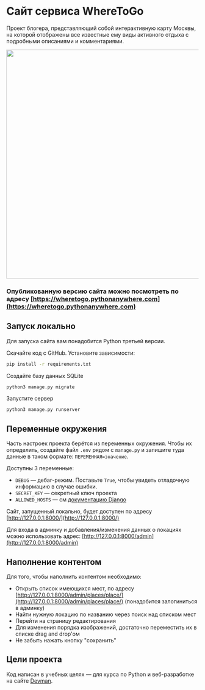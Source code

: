 # Сайт сервиса WhereToGo

Проект блогера, представляющий собой интерактивную карту Москвы, на которой отображены все известные ему виды активного отдыха с подробными описаниями и комментариями.

<img src="https://imageup.ru/img259/4285519/where_to_go.jpg" width="600" >

### Опубликованную версию сайта можно посмотреть по адресу [https://wheretogo.pythonanywhere.com](https://wheretogo.pythonanywhere.com)

## Запуск локально

Для запуска сайта вам понадобится Python третьей версии.

Скачайте код с GitHub. Установите зависимости:

```sh
pip install -r requirements.txt
```

Создайте базу данных SQLite

```sh
python3 manage.py migrate
```

Запустите сервер

```sh
python3 manage.py runserver
```

## Переменные окружения

Часть настроек проекта берётся из переменных окружения. Чтобы их определить, создайте файл `.env` рядом с `manage.py` и запишите туда данные в таком формате: `ПЕРЕМЕННАЯ=значение`.

Доступны 3 переменные:
- `DEBUG` — дебаг-режим. Поставьте `True`, чтобы увидеть отладочную информацию в случае ошибки.
- `SECRET_KEY` — секретный ключ проекта
- `ALLOWED_HOSTS` — см [документацию Django](https://docs.djangoproject.com/en/3.1/ref/settings/#allowed-hosts)

Сайт, запущенный локально, будет доступен по адресу [http://127.0.0.1:8000/](http://127.0.0.1:8000/)

Для входа в админку и добавления/изменения данных о локациях можно использовать адрес: [http://127.0.0.1:8000/admin](http://127.0.0.1:8000/admin)

## Наполнение контентом
Для того, чтобы наполнить контентом необходимо:
 - Открыть список имеющихся мест, по адресу [http://127.0.0.1:8000/admin/places/place/](http://127.0.0.1:8000/admin/places/place/) (понадобится залогиниться в админку)
 - Найти нужную локацию по названию через поиск над списком мест
 - Перейти на страницу редактирования
 - Для изменения порядка изображений, достаточно переместить их в списке drag and drop'ом
 - Не забыть нажать кнопку "сохранить"

## Цели проекта
Код написан в учебных целях — для курса по Python и веб-разработке на сайте [Devman](https://dvmn.org).
